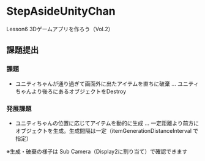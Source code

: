 # StepAsideUnityChan
 Lesson6 3Dゲームアプリを作ろう（Vol.2）

## 課題提出

### 課題
 - ユニティちゃんが通り過ぎて画面外に出たアイテムを直ちに破棄 … ユニティちゃんより後ろにあるオブジェクトをDestroy

### 発展課題
 - ユニティちゃんの位置に応じてアイテムを動的に生成 … 一定距離より前方にオブジェクトを生成。生成間隔は一定（itemGenerationDistanceInterval で指定）

※生成・破棄の様子は Sub Camera（Display2に割り当て）で確認できます
